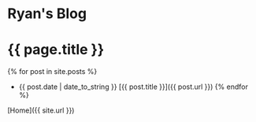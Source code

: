 ---
---
# Ryan's Blog
# [](#header-1){{ page.title }}
{% for post in site.posts %}
* {{ post.date | date_to_string }} [{{ post.title }}]({{ post.url }})
{% endfor %}

[Home]({{ site.url }})
